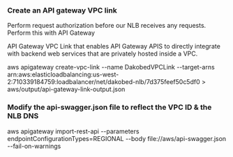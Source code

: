 
### Create an API gateway VPC link
Perform request authorization before our NLB receives any requests.  Perform this with API Gateway

API Gateway VPC Link that enables API Gateway APIS to directly integrate with backend web services that are privately hosted 
inside a VPC.  


aws apigateway create-vpc-link --name DakobedVPCLink --target-arns arn:aws:elasticloadbalancing:us-west-2:710339184759:loadbalancer/net/dakobed-nlb/7d375feef50c5df0 > aws/output/api-gateway-link-output.json



### Modify the api-swagger.json file to reflect the VPC ID & the NLB DNS 
aws apigateway import-rest-api --parameters endpointConfigurationTypes=REGIONAL --body file://aws/api-swagger.json --fail-on-warnings
